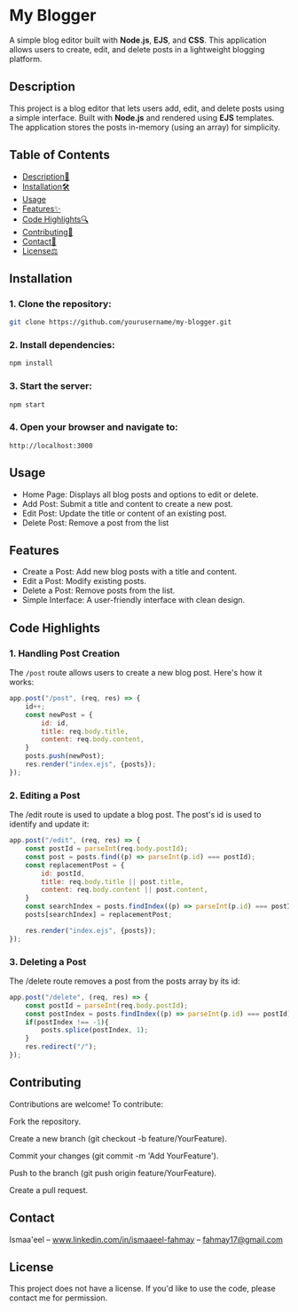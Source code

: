 # My Blogger

A simple blog editor built with **Node.js**, **EJS**, and **CSS**. This application allows users to create, edit, and delete posts in a lightweight blogging platform.

## Description

This project is a blog editor that lets users add, edit, and delete posts using a simple interface. Built with **Node.js** and rendered using **EJS** templates. The application stores the posts in-memory (using an array) for simplicity.

## Table of Contents

- [Description📝](#description)
- [Installation🛠️](#installation)
- [Usage](#usage)
- [Features✨](#features)
- [Code Highlights🔍](#code-highlights)
- [Contributing🤝](#contributing)
- [Contact📧](#contact)
- [License⚖️](#license)

## Installation

### 1. Clone the repository:

```bash
git clone https://github.com/yourusername/my-blogger.git
```
### 2. Install dependencies:
```bash
npm install
```
### 3. Start the server:
```bash
npm start
```
### 4. Open your browser and navigate to:
```
http://localhost:3000
```

## Usage

- Home Page: Displays all blog posts and options to edit or delete.
- Add Post: Submit a title and content to create a new post.
- Edit Post: Update the title or content of an existing post.
- Delete Post: Remove a post from the list

## Features

- Create a Post: Add new blog posts with a title and content.
- Edit a Post: Modify existing posts.
- Delete a Post: Remove posts from the list.
- Simple Interface: A user-friendly interface with clean design.

## Code Highlights

### 1. Handling Post Creation
The `/post` route allows users to create a new blog post. Here's how it works:
```javascript
app.post("/post", (req, res) => {
    id++;
    const newPost = {
        id: id,
        title: req.body.title,
        content: req.body.content,
    }
    posts.push(newPost);
    res.render("index.ejs", {posts});
});
```
### 2. Editing a Post
The /edit route is used to update a blog post. The post's id is used to identify and update it:
```javascript
app.post("/edit", (req, res) => {
    const postId = parseInt(req.body.postId);
    const post = posts.find((p) => parseInt(p.id) === postId);
    const replacementPost = {
        id: postId,
        title: req.body.title || post.title,
        content: req.body.content || post.content,
    }
    const searchIndex = posts.findIndex((p) => parseInt(p.id) === postId);
    posts[searchIndex] = replacementPost;

    res.render("index.ejs", {posts});
});
```
### 3. Deleting a Post
The /delete route removes a post from the posts array by its id:
```javascript
app.post("/delete", (req, res) => {
    const postId = parseInt(req.body.postId);
    const postIndex = posts.findIndex((p) => parseInt(p.id) === postId);
    if(postIndex !== -1){
        posts.splice(postIndex, 1);
    }
    res.redirect("/");
});
```

## Contributing

Contributions are welcome! To contribute: 

Fork the repository. 

Create a new branch (git checkout -b feature/YourFeature). 

Commit your changes (git commit -m 'Add YourFeature'). 

Push to the branch (git push origin feature/YourFeature). 

Create a pull request. 

## Contact
Ismaa'eel – www.linkedin.com/in/ismaaeel-fahmay – fahmay17@gmail.com

## License
This project does not have a license. If you'd like to use the code, please contact me for permission.
